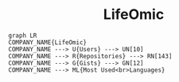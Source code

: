 <h1 align="center">LifeOmic</h1>

```mermaid
graph LR
COMPANY_NAME{LifeOmic}
COMPANY_NAME ---> U{Users} ---> UN[10]
COMPANY_NAME ---> R{Repositories} ---> RN[143]
COMPANY_NAME ---> G{Gists} ---> GN[12]
COMPANY_NAME ---> ML{Most Used<br>Languages}
```
